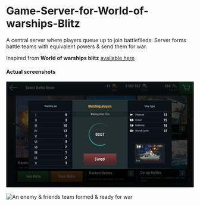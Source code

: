 # Game-Server-for-World-of-warships-Blitz
A central server where players queue up to join battlefileds. Server forms battle teams with equivalent powers &amp; send them for war.

Inspired from **World of warships blitz** [available here](https://wowsblitz.com/en-us/)

#### Actual screenshots
![Players queing up](Screenshot_20181216-121810.jpg)


![An enemy & friends team formed & ready for war](https://github.com/805bluebell/Game-Server-for-World-of-warships-Blitz/blob/master/Screenshot_20181216-121816.jpg)
